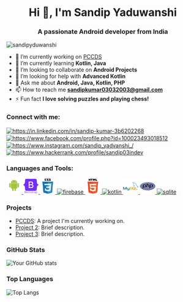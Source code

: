 <h1 align="center">Hi 👋, I'm Sandip Yaduwanshi</h1>
<h3 align="center">A passionate Android developer from India</h3>

<p align="left"> <img src="https://komarev.com/ghpvc/?username=sandipyduwanshi&label=Profile%20views&color=0e75b6&style=flat" alt="sandipyduwanshi" /> </p>

- 🔭 I’m currently working on [PCCDS](https://pccds.indevconsultancy.in/apk/PCCDS.apk)
- 🌱 I’m currently learning **Kotlin, Java**
- 👯 I’m looking to collaborate on **Android Projects**
- 🤔 I’m looking for help with **Advanced Kotlin**
- 💬 Ask me about **Android, Java, Kotlin, PHP**
- 📫 How to reach me **sandipkumar03032003@gmail.com**
- ⚡ Fun fact **I love solving puzzles and playing chess!**

<h3 align="left">Connect with me:</h3>
<p align="left">
<a href="https://linkedin.com/in/sandip-kumar-3b6202268" target="blank"><img align="center" src="https://raw.githubusercontent.com/rahuldkjain/github-profile-readme-generator/master/src/images/icons/Social/linked-in-alt.svg" alt="https://in.linkedin.com/in/sandip-kumar-3b6202268" height="30" width="40" /></a>
<a href="https://fb.com/profile.php?id=100023493018512" target="blank"><img align="center" src="https://raw.githubusercontent.com/rahuldkjain/github-profile-readme-generator/master/src/images/icons/Social/facebook.svg" alt="https://www.facebook.com/profile.php?id=100023493018512" height="30" width="40" /></a>
<a href="https://instagram.com/sandip_yadvanshi_" target="blank"><img align="center" src="https://raw.githubusercontent.com/rahuldkjain/github-profile-readme-generator/master/src/images/icons/Social/instagram.svg" alt="https://www.instagram.com/sandip_yadvanshi_/" height="30" width="40" /></a>
<a href="https://www.hackerrank.com/profile/sandip03indev" target="blank"><img align="center" src="https://raw.githubusercontent.com/rahuldkjain/github-profile-readme-generator/master/src/images/icons/Social/hackerrank.svg" alt="https://www.hackerrank.com/profile/sandip03indev" height="30" width="40" /></a>
</p>

<h3 align="left">Languages and Tools:</h3>
<p align="left"> 
  <a href="https://developer.android.com" target="_blank" rel="noreferrer"> <img src="https://raw.githubusercontent.com/devicons/devicon/master/icons/android/android-original-wordmark.svg" alt="android" width="40" height="40"/> </a> 
  <a href="https://getbootstrap.com" target="_blank" rel="noreferrer"> <img src="https://raw.githubusercontent.com/devicons/devicon/master/icons/bootstrap/bootstrap-plain-wordmark.svg" alt="bootstrap" width="40" height="40"/> </a> 
  <a href="https://www.w3schools.com/css/" target="_blank" rel="noreferrer"> <img src="https://raw.githubusercontent.com/devicons/devicon/master/icons/css3/css3-original-wordmark.svg" alt="css3" width="40" height="40"/> </a> 
  <a href="https://firebase.google.com/" target="_blank" rel="noreferrer"> <img src="https://www.vectorlogo.zone/logos/firebase/firebase-icon.svg" alt="firebase" width="40" height="40"/> </a> 
  <a href="https://www.w3.org/html/" target="_blank" rel="noreferrer"> <img src="https://raw.githubusercontent.com/devicons/devicon/master/icons/html5/html5-original-wordmark.svg" alt="html5" width="40" height="40"/> </a> 
  <a href="https://kotlinlang.org" target="_blank" rel="noreferrer"> <img src="https://www.vectorlogo.zone/logos/kotlinlang/kotlinlang-icon.svg" alt="kotlin" width="40" height="40"/> </a> 
  <a href="https://www.mysql.com/" target="_blank" rel="noreferrer"> <img src="https://raw.githubusercontent.com/devicons/devicon/master/icons/mysql/mysql-original-wordmark.svg" alt="mysql" width="40" height="40"/> </a> 
  <a href="https://www.php.net" target="_blank" rel="noreferrer"> <img src="https://raw.githubusercontent.com/devicons/devicon/master/icons/php/php-original.svg" alt="php" width="40" height="40"/> </a> 
  <a href="https://www.sqlite.org/" target="_blank" rel="noreferrer"> <img src="https://www.vectorlogo.zone/logos/sqlite/sqlite-icon.svg" alt="sqlite" width="40" height="40"/> </a> 
</p>

### Projects

- [PCCDS](https://pccds.indevconsultancy.in/apk/PCCDS.apk): A project I'm currently working on.
- [Project 2](link): Brief description.
- [Project 3](link): Brief description.

### GitHub Stats

![Your GitHub stats](https://github-readme-stats.vercel.app/api?username=sandipyduwanshi&show_icons=true&theme=radical)

### Top Languages

![Top Langs](https://github-readme-stats.vercel.app/api/top-langs/?username=sandipyduwanshi&layout=compact&theme=radical)
